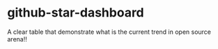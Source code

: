 # github-star-dashboard
A clear table that demonstrate what is the current trend in open source arena!!
